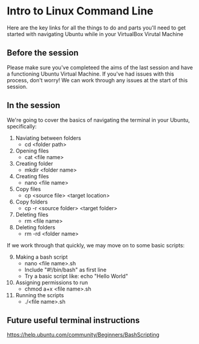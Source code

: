# Intro to Linux Command Line

Here are the key links for all the things to do and parts you'll need to get started with navigating Ubuntu while in your VirtualBox Virutal Machine

## Before the session
Please make sure you've completeed the aims of the last session and have a functioning Ubuntu Virtual Machine. If you've had issues with this process, don't worry! We can work through any issues at the start of this session. 

## In the session

We're going to cover the basics of navigating the terminal in your Ubuntu, specifically:

1. Naviating between folders 
    - cd \<folder path>
2. Opening files
    - cat \<file name>
3. Creating folder
    - mkdir \<folder name>
4. Creating files
    - nano \<file name>
5. Copy files
    - cp \<source file> \<target location>
6. Copy folders
    - cp -r \<source folder> \<target folder>
7. Deleting files
    - rm \<file name>
8. Deleting folders
    - rm -rd \<folder name>

If we work through that quickly, we may move on to some basic scripts:

9. Making a bash script
    - nano \<file name>.sh
    - Include "#!/bin/bash" as first line
    - Try a basic script like: echo "Hello World"
10. Assigning permissions to run
    - chmod a+x \<file name>.sh
11. Running the scripts
    - ./\<file name>.sh


## Future useful terminal instructions

https://help.ubuntu.com/community/Beginners/BashScripting
